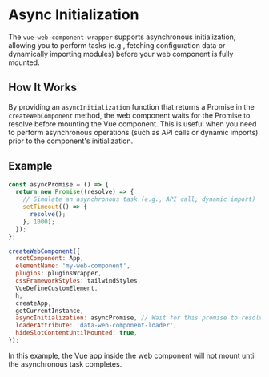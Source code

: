 # Async Initialization

The `vue-web-component-wrapper` supports asynchronous initialization, allowing you to perform tasks (e.g., fetching configuration data or dynamically importing modules) before your web component is fully mounted.

## How It Works

By providing an `asyncInitialization` function that returns a Promise in the `createWebComponent` method, the web component waits for the Promise to resolve before mounting the Vue component. This is useful when you need to perform asynchronous operations (such as API calls or dynamic imports) prior to the component's initialization.

## Example

```javascript
const asyncPromise = () => {
  return new Promise((resolve) => {
    // Simulate an asynchronous task (e.g., API call, dynamic import)
    setTimeout(() => {
      resolve();
    }, 1000);
  });
};

createWebComponent({
  rootComponent: App,
  elementName: 'my-web-component',
  plugins: pluginsWrapper,
  cssFrameworkStyles: tailwindStyles,
  VueDefineCustomElement,
  h,
  createApp,
  getCurrentInstance,
  asyncInitialization: asyncPromise, // Wait for this promise to resolve before mounting
  loaderAttribute: 'data-web-component-loader',
  hideSlotContentUntilMounted: true,
});
```

In this example, the Vue app inside the web component will not mount until the asynchronous task completes. 